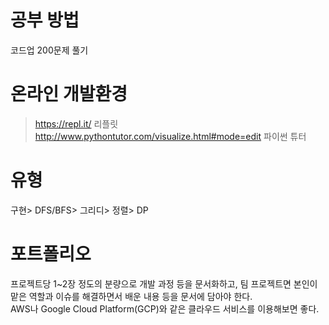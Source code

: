 # 공부 방법
코드업 200문제 풀기

# 온라인 개발환경
> https://repl.it/ 리플릿
> http://www.pythontutor.com/visualize.html#mode=edit 파이썬 튜터

# 유형
구현> DFS/BFS> 그리디> 정렬> DP

# 포트폴리오
프로젝트당 1~2장 정도의 분량으로 개발 과정 등을 문서화하고,
팀 프로젝트면 본인이 맡은 역할과 이슈를 해결하면서 배운 내용 등을 문서에 담아야 한다.<br>
AWS나 Google Cloud Platform(GCP)와 같은 클라우드 서비스를 이용해보면 좋다.


